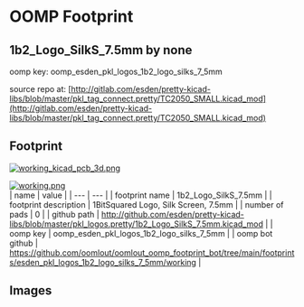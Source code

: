 # OOMP Footprint  
## 1b2_Logo_SilkS_7.5mm  by none  
  
oomp key: oomp_esden_pkl_logos_1b2_logo_silks_7_5mm  
  
source repo at: [http://gitlab.com/esden/pretty-kicad-libs/blob/master/pkl_tag_connect.pretty/TC2050_SMALL.kicad_mod](http://gitlab.com/esden/pretty-kicad-libs/blob/master/pkl_tag_connect.pretty/TC2050_SMALL.kicad_mod)  
## Footprint  
  
[![working_kicad_pcb_3d.png](working_kicad_pcb_3d_600.png)](working_kicad_pcb_3d.png)  
  
[![working.png](working_600.png)](working.png)  
| name | value | 
| --- | --- | 
| footprint name | 1b2_Logo_SilkS_7.5mm | 
| footprint description | 1BitSquared Logo, Silk Screen, 7.5mm | 
| number of pads | 0 | 
| github path | http://github.com/esden/pretty-kicad-libs/blob/master/pkl_logos.pretty/1b2_Logo_SilkS_7.5mm.kicad_mod | 
| oomp key | oomp_esden_pkl_logos_1b2_logo_silks_7_5mm | 
| oomp bot github | https://github.com/oomlout/oomlout_oomp_footprint_bot/tree/main/footprints/esden_pkl_logos_1b2_logo_silks_7_5mm/working | 
## Images  
